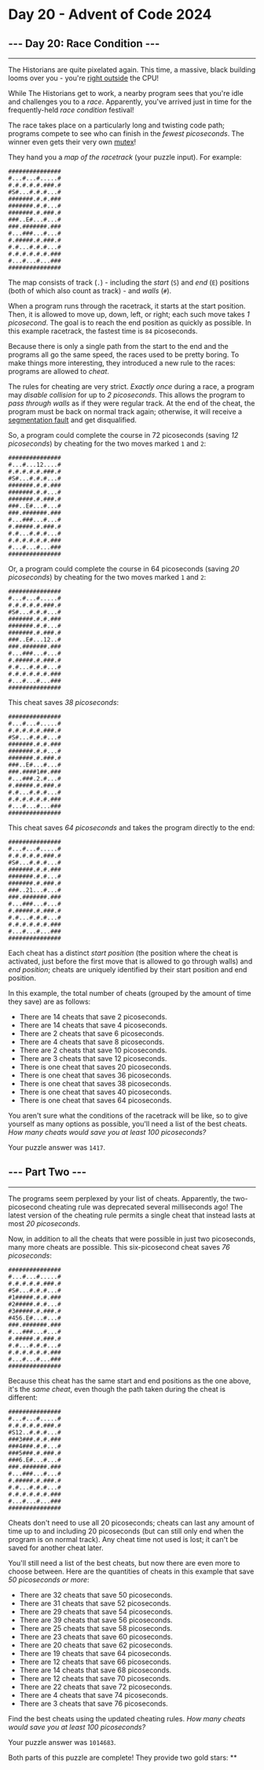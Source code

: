# Day 20 - Advent of Code 2024

## --- Day 20: Race Condition ---

-------------------------------

The Historians are quite pixelated again. This time, a massive, black building looms over you - you're [right outside](https://adventofcode.com/2017/day/24) the CPU!

While The Historians get to work, a nearby program sees that you're idle and challenges you to a _race_. Apparently, you've arrived just in time for the frequently-held _race condition_ festival!

The race takes place on a particularly long and twisting code path; programs compete to see who can finish in the _fewest picoseconds_. The winner even gets their very own [mutex](https://en.wikipedia.org/wiki/Lock_(computer_science))!

They hand you a _map of the racetrack_ (your puzzle input). For example:

    ###############
    #...#...#.....#
    #.#.#.#.#.###.#
    #S#...#.#.#...#
    #######.#.#.###
    #######.#.#...#
    #######.#.###.#
    ###..E#...#...#
    ###.#######.###
    #...###...#...#
    #.#####.#.###.#
    #.#...#.#.#...#
    #.#.#.#.#.#.###
    #...#...#...###
    ###############
    
The map consists of track (`.`) - including the _start_ (`S`) and _end_ (`E`) positions (both of which also count as track) - and _walls_ (`#`).

When a program runs through the racetrack, it starts at the start position. Then, it is allowed to move up, down, left, or right; each such move takes _1 picosecond_. The goal is to reach the end position as quickly as possible. In this example racetrack, the fastest time is `84` picoseconds.

Because there is only a single path from the start to the end and the programs all go the same speed, the races used to be pretty boring. To make things more interesting, they introduced a new rule to the races: programs are allowed to _cheat_.

The rules for cheating are very strict. _Exactly once_ during a race, a program may _disable collision_ for up to _2 picoseconds_. This allows the program to _pass through walls_ as if they were regular track. At the end of the cheat, the program must be back on normal track again; otherwise, it will receive a [segmentation fault](https://en.wikipedia.org/wiki/Segmentation_fault) and get disqualified.

So, a program could complete the course in 72 picoseconds (saving _12 picoseconds_) by cheating for the two moves marked `1` and `2`:

    ###############
    #...#...12....#
    #.#.#.#.#.###.#
    #S#...#.#.#...#
    #######.#.#.###
    #######.#.#...#
    #######.#.###.#
    ###..E#...#...#
    ###.#######.###
    #...###...#...#
    #.#####.#.###.#
    #.#...#.#.#...#
    #.#.#.#.#.#.###
    #...#...#...###
    ###############
    
Or, a program could complete the course in 64 picoseconds (saving _20 picoseconds_) by cheating for the two moves marked `1` and `2`:

    ###############
    #...#...#.....#
    #.#.#.#.#.###.#
    #S#...#.#.#...#
    #######.#.#.###
    #######.#.#...#
    #######.#.###.#
    ###..E#...12..#
    ###.#######.###
    #...###...#...#
    #.#####.#.###.#
    #.#...#.#.#...#
    #.#.#.#.#.#.###
    #...#...#...###
    ###############
    
This cheat saves _38 picoseconds_:

    ###############
    #...#...#.....#
    #.#.#.#.#.###.#
    #S#...#.#.#...#
    #######.#.#.###
    #######.#.#...#
    #######.#.###.#
    ###..E#...#...#
    ###.####1##.###
    #...###.2.#...#
    #.#####.#.###.#
    #.#...#.#.#...#
    #.#.#.#.#.#.###
    #...#...#...###
    ###############
    
This cheat saves _64 picoseconds_ and takes the program directly to the end:

    ###############
    #...#...#.....#
    #.#.#.#.#.###.#
    #S#...#.#.#...#
    #######.#.#.###
    #######.#.#...#
    #######.#.###.#
    ###..21...#...#
    ###.#######.###
    #...###...#...#
    #.#####.#.###.#
    #.#...#.#.#...#
    #.#.#.#.#.#.###
    #...#...#...###
    ###############
    
Each cheat has a distinct _start position_ (the position where the cheat is activated, just before the first move that is allowed to go through walls) and _end position_; cheats are uniquely identified by their start position and end position.

In this example, the total number of cheats (grouped by the amount of time they save) are as follows:

* There are 14 cheats that save 2 picoseconds.
* There are 14 cheats that save 4 picoseconds.
* There are 2 cheats that save 6 picoseconds.
* There are 4 cheats that save 8 picoseconds.
* There are 2 cheats that save 10 picoseconds.
* There are 3 cheats that save 12 picoseconds.
* There is one cheat that saves 20 picoseconds.
* There is one cheat that saves 36 picoseconds.
* There is one cheat that saves 38 picoseconds.
* There is one cheat that saves 40 picoseconds.
* There is one cheat that saves 64 picoseconds.

You aren't sure what the conditions of the racetrack will be like, so to give yourself as many options as possible, you'll need a list of the best cheats. _How many cheats would save you at least 100 picoseconds?_

Your puzzle answer was `1417`.

## --- Part Two ---

-------------------------------

The programs seem perplexed by your list of cheats. Apparently, the two-picosecond cheating rule was deprecated several milliseconds ago! The latest version of the cheating rule permits a single cheat that instead lasts at most _20 picoseconds_.

Now, in addition to all the cheats that were possible in just two picoseconds, many more cheats are possible. This six-picosecond cheat saves _76 picoseconds_:

    ###############
    #...#...#.....#
    #.#.#.#.#.###.#
    #S#...#.#.#...#
    #1#####.#.#.###
    #2#####.#.#...#
    #3#####.#.###.#
    #456.E#...#...#
    ###.#######.###
    #...###...#...#
    #.#####.#.###.#
    #.#...#.#.#...#
    #.#.#.#.#.#.###
    #...#...#...###
    ###############
    
Because this cheat has the same start and end positions as the one above, it's the _same cheat_, even though the path taken during the cheat is different:

    ###############
    #...#...#.....#
    #.#.#.#.#.###.#
    #S12..#.#.#...#
    ###3###.#.#.###
    ###4###.#.#...#
    ###5###.#.###.#
    ###6.E#...#...#
    ###.#######.###
    #...###...#...#
    #.#####.#.###.#
    #.#...#.#.#...#
    #.#.#.#.#.#.###
    #...#...#...###
    ###############
    
Cheats don't need to use all 20 picoseconds; cheats can last any amount of time up to and including 20 picoseconds (but can still only end when the program is on normal track). Any cheat time not used is lost; it can't be saved for another cheat later.

You'll still need a list of the best cheats, but now there are even more to choose between. Here are the quantities of cheats in this example that save _50 picoseconds or more_:

* There are 32 cheats that save 50 picoseconds.
* There are 31 cheats that save 52 picoseconds.
* There are 29 cheats that save 54 picoseconds.
* There are 39 cheats that save 56 picoseconds.
* There are 25 cheats that save 58 picoseconds.
* There are 23 cheats that save 60 picoseconds.
* There are 20 cheats that save 62 picoseconds.
* There are 19 cheats that save 64 picoseconds.
* There are 12 cheats that save 66 picoseconds.
* There are 14 cheats that save 68 picoseconds.
* There are 12 cheats that save 70 picoseconds.
* There are 22 cheats that save 72 picoseconds.
* There are 4 cheats that save 74 picoseconds.
* There are 3 cheats that save 76 picoseconds.

Find the best cheats using the updated cheating rules. _How many cheats would save you at least 100 picoseconds?_

Your puzzle answer was `1014683`.

Both parts of this puzzle are complete! They provide two gold stars: \*\*
